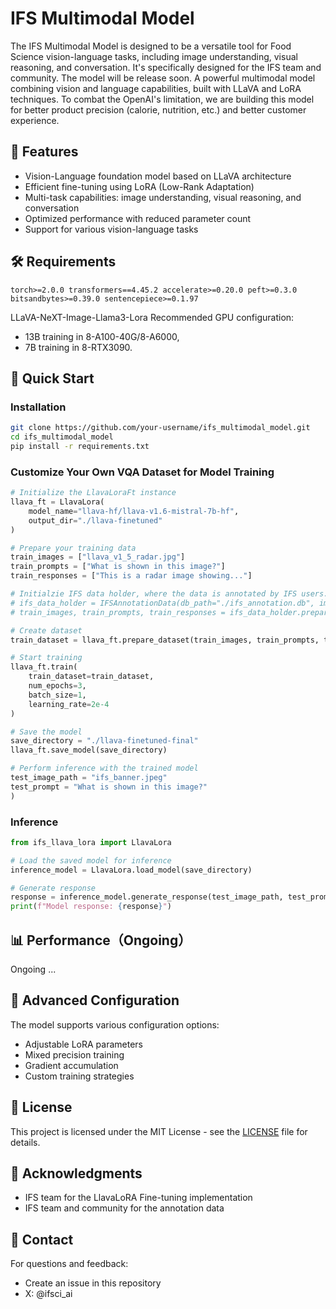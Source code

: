 # IFS Multimodal Model

The IFS Multimodal Model is designed to be a versatile tool for Food Science vision-language tasks, including image understanding, visual reasoning, and conversation. It's specifically designed for the IFS team and community. The model will be release soon.  A powerful multimodal model combining vision and language capabilities, built with LLaVA and LoRA techniques. To combat the OpenAI's limitation, we are building this model for better product precision (calorie, nutrition, etc.) and better customer experience.


## 🌟 Features

- Vision-Language foundation model based on LLaVA architecture
- Efficient fine-tuning using LoRA (Low-Rank Adaptation)
- Multi-task capabilities: image understanding, visual reasoning, and conversation
- Optimized performance with reduced parameter count
- Support for various vision-language tasks

## 🛠️ Requirements
`
torch>=2.0.0
transformers==4.45.2
accelerate>=0.20.0
peft>=0.3.0
bitsandbytes>=0.39.0
sentencepiece>=0.1.97
`


LLaVA-NeXT-Image-Llama3-Lora Recommended GPU configuration:
- 13B training in 8-A100-40G/8-A6000,
- 7B training in 8-RTX3090.

## 🚀 Quick Start

### Installation

```bash
git clone https://github.com/your-username/ifs_multimodal_model.git
cd ifs_multimodal_model
pip install -r requirements.txt
```

### Customize Your Own VQA Dataset for Model Training

```python
# Initialize the LlavaLoraFt instance
llava_ft = LlavaLora(
    model_name="llava-hf/llava-v1.6-mistral-7b-hf",
    output_dir="./llava-finetuned"
)

# Prepare your training data
train_images = ["llava_v1_5_radar.jpg"]
train_prompts = ["What is shown in this image?"]
train_responses = ["This is a radar image showing..."]

# Initialzie IFS data holder, where the data is annotated by IFS users.
# ifs_data_holder = IFSAnnotationData(db_path="./ifs_annotation.db", image_base_path="./ifs_images")
# train_images, train_prompts, train_responses = ifs_data_holder.prepare_dataset()

# Create dataset
train_dataset = llava_ft.prepare_dataset(train_images, train_prompts, train_responses)

# Start training
llava_ft.train(
    train_dataset=train_dataset,
    num_epochs=3,
    batch_size=1,
    learning_rate=2e-4
)

# Save the model
save_directory = "./llava-finetuned-final"
llava_ft.save_model(save_directory)

# Perform inference with the trained model
test_image_path = "ifs_banner.jpeg"
test_prompt = "What is shown in this image?"
)
```

### Inference

```python
from ifs_llava_lora import LlavaLora

# Load the saved model for inference
inference_model = LlavaLora.load_model(save_directory)

# Generate response
response = inference_model.generate_response(test_image_path, test_prompt)
print(f"Model response: {response}")
```

## 📊 Performance（Ongoing）

Ongoing ...


## 🔧 Advanced Configuration

The model supports various configuration options:

- Adjustable LoRA parameters
- Mixed precision training
- Gradient accumulation
- Custom training strategies

## 📄 License

This project is licensed under the MIT License - see the [LICENSE](LICENSE) file for details.

## 🙏 Acknowledgments
- IFS team for the LlavaLoRA Fine-tuning implementation
- IFS team and community for the annotation data

## 📮 Contact

For questions and feedback:
- Create an issue in this repository
- X: @ifsci_ai
